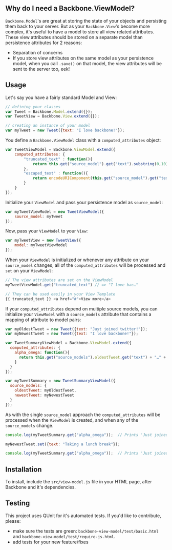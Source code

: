 ## Why do I need a Backbone.ViewModel?

`Backbone.Model`'s are great at storing the state of your objects and persisting them back to your server.  But as your `Backbone.View`'s become more complex, it's useful to have a model to store all view related attributes.  These view attributes should be stored on a separate model than persistence attributes for 2 reasons:

* Separation of concerns
* If you store view attributes on the same model as your persistence model, when you call `.save()` on that model, the view attributes will be sent to the server too, eek!

## Usage

Let's say you have a fairly standard Model and View:

```javascript
// defining your classes
var Tweet = Backbone.Model.extend({});
var TweetView = Backbone.View.extend({});

// creating an instance of your model
var myTweet = new Tweet({text: "I love backbone!"});
```

You define a `Backbone.ViewModel` class with a `computed_attributes` object:

```javascript
var TweetViewModel = Backbone.ViewModel.extend({
	computed_attributes: {
		"truncated_text" : function(){
			return this.get("source_model").get("text").substring(0,10) + "…";
		},
		"escaped_text" : function(){
			return encodeURIComponent(this.get("source_model").get("text"));
		}
	}
});
```

Initialize your `ViewModel` and pass your persistence model as `source_model`:

```javascript
var myTweetViewModel = new TweetViewModel({
	source_model: myTweet
});
```


Now, pass your `ViewModel` to your `View`:

```javascript
var myTweetView = new TweetView({
	model: myTweetViewModel
});
```


When your `ViewModel` is initialized or whenever any attribute on your `source_model` changes, all of the `computed_attributes` will be processed and `set` on your `ViewModel`:


```javascript
// The view attributes are set on the ViewModel
myTweetViewModel.get("truncated_text") // => "I love bac…"

// They can be used easily in your View Template
{{ truncated_text }} <a href="#">View more</a>
```

If your `computed_attributes` depend on multiple source models, you can initialize your `ViewModel` with a `source_models` attribute that contains a mapping of attribute to model pairs:

```javascript
var myOldestTweet = new Tweet({text: "Just joined twitter!"});
var myNewestTweet = new Tweet({text: "I love backbone!"});

var TweetSummaryViewModel = Backbone.ViewModel.extend({
  computed_attributes: {
    alpha_omega: function(){
      return this.get("source_models").oldestTweet.get("text") + "…" + this.get("source_models").newestTweet.get("text");
    }
  }
});

var myTweetSummary = new TweetSummaryViewModel({
  source_models: {
    oldestTweet: myOldestTweet,
    newestTweet: myNewestTweet
  }
});
```

As with the single `source_model` approach the `computed_attributes` will be processed when the `ViewModel` is created, and when any of the `source_models` change.

```javascript
console.log(myTweetSummary.get("alpha_omega"));  // Prints 'Just joined twitter!…I love backbone!'.

myNewestTweet.set({text: "Taking a lunch break"});

console.log(myTweetSummary.get("alpha_omega"));  // Prints 'Just joined twitter!…Taking a lunch break'.
```

## Installation

To install, include the `src/view-model.js` file in your HTML page, after Backbone and it's dependencies.


## Testing

This project uses QUnit for it's automated tests.
If you'd like to contribute, please:
* make sure the tests are green: `backbone-view-model/test/basic.html` and `backbone-view-model/test/require-js.html`.
* add tests for your new feature/fixes
